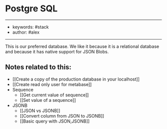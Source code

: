 # Postgre SQL 
---
- keywords: #stack
- author: #alex 
---

This is our preferred database. We like it because it is a relational database and because it has native support for JSON Blobs.  

## Notes related to this: 
- [[Create a copy of the production database in your localhost]]
- [[Create read only user for metabase]]
- Sequence
	- [[Get current value of sequence]]
	- [[Set value of a sequence]]
- JSONB
	- [[JSON vs JSONB]]
	- [[Convert column from JSON to JSONB]]
	- [[Basic query with JSON,JSONB]]